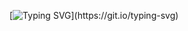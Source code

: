[![Typing SVG](https://readme-typing-svg.demolab.com?font=Fira+Code&weight=600&size=25&duration=3000&pause=1000&color=36BCF7&center=true&vCenter=true&width=500&lines=Welcome+to+my+GitHub+Profile;You+can+find+my+projects+below.)](https://git.io/typing-svg)
